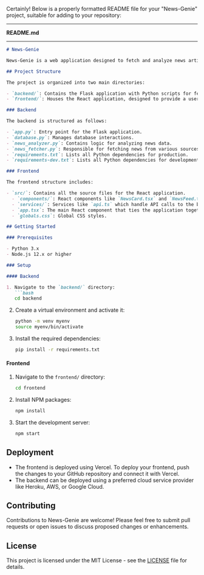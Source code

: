 Certainly! Below is a properly formatted README file for your "News-Genie" project, suitable for adding to your repository:

---
**README.md**

---

```markdown
# News-Genie

News-Genie is a web application designed to fetch and analyze news articles, providing users with insightful and up-to-date news information. The application is split into a backend, developed with Flask in Python, and a frontend built using React, with deployment managed through Vercel.

## Project Structure

The project is organized into two main directories:

- `backend/`: Contains the Flask application with Python scripts for fetching and analyzing news.
- `frontend/`: Houses the React application, designed to provide a user-friendly interface for interacting with the news content.

### Backend

The backend is structured as follows:

- `app.py`: Entry point for the Flask application.
- `database.py`: Manages database interactions.
- `news_analyzer.py`: Contains logic for analyzing news data.
- `news_fetcher.py`: Responsible for fetching news from various sources.
- `requirements.txt`: Lists all Python dependencies for production.
- `requirements-dev.txt`: Lists all Python dependencies for development.

### Frontend

The frontend structure includes:

- `src/`: Contains all the source files for the React application.
  - `components/`: React components like `NewsCard.tsx` and `NewsFeed.tsx`.
  - `services/`: Services like `api.ts` which handle API calls to the backend.
  - `app.tsx`: The main React component that ties the application together.
  - `globals.css`: Global CSS styles.

## Getting Started

### Prerequisites

- Python 3.x
- Node.js 12.x or higher

### Setup

#### Backend

1. Navigate to the `backend/` directory:
   ```bash
   cd backend
   ```
2. Create a virtual environment and activate it:
   ```bash
   python -m venv myenv
   source myenv/bin/activate
   ```
3. Install the required dependencies:
   ```bash
   pip install -r requirements.txt
   ```

#### Frontend

1. Navigate to the `frontend/` directory:
   ```bash
   cd frontend
   ```
2. Install NPM packages:
   ```bash
   npm install
   ```
3. Start the development server:
   ```bash
   npm start
   ```

## Deployment

- The frontend is deployed using Vercel. To deploy your frontend, push the changes to your GitHub repository and connect it with Vercel.
- The backend can be deployed using a preferred cloud service provider like Heroku, AWS, or Google Cloud.

## Contributing

Contributions to News-Genie are welcome! Please feel free to submit pull requests or open issues to discuss proposed changes or enhancements.

## License

This project is licensed under the MIT License - see the [LICENSE](LICENSE) file for details.
```